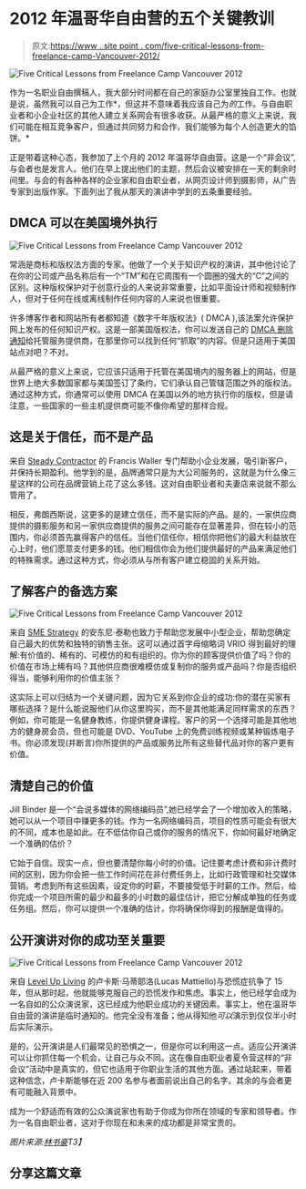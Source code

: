 # 2012 年温哥华自由营的五个关键教训

> 原文:[https://www . site point . com/five-critical-lessons-from-freelance-camp-Vancouver-2012/](https://www.sitepoint.com/five-critical-lessons-from-freelance-camp-vancouver-2012/)

![Five Critical Lessons from Freelance Camp Vancouver 2012](../Images/409b5d940965ea26767d4070fff6a33d.png)

作为一名职业自由撰稿人，我大部分时间都在自己的家庭办公室里独自工作。也就是说，虽然我可以自己为工作*，但这并不意味着我应该自己为*的*工作。与自由职业者和小企业社区的其他人建立关系网会有很多收获。从最严格的意义上来说，我们可能在相互竞争客户，但通过共同努力和合作，我们能够为每个人创造更大的馅饼。*

正是带着这种心态，我参加了上个月的 2012 年温哥华自由营。这是一个“非会议”,与会者也是发言人。他们在早上提出他们的主题，然后会议被安排在一天的剩余时间里。与会的有各种各样的企业家和自由职业者，从网页设计师到摄影师，从广告专家到出版作家。下面列出了我从那天的演讲中学到的五条重要经验。

## DMCA 可以在美国境外执行

![Five Critical Lessons from Freelance Camp Vancouver 2012](../Images/44b821f701afbfba016f71ff704b5e3f.png)

常涵是商标和版权法方面的专家。他做了一个关于知识产权的演讲，其中他讨论了在你的公司或产品名称后有一个“TM”和在它周围有一个圆圈的强大的“C”之间的区别。这种版权保护对于创意行业的人来说非常重要，比如平面设计师和视频制作人，但对于任何在线或离线制作任何内容的人来说也很重要。

许多博客作者和网站所有者都知道《数字千年版权法》( DMCA ),该法案允许保护网上发布的任何知识产权。这是一部美国版权法，你可以发送自己的 [DMCA 删除通知](http://btr.michaelkwan.com/2009/05/30/how-to-deal-with-scrapers-dmca-notification/)给托管服务提供商，在那里你可以找到任何“抓取”的内容。但是只适用于美国站点对吧？不对。

从最严格的意义上来说，它应该只适用于托管在美国境内的服务器上的网站，但是世界上绝大多数国家都与美国签订了条约，它们承认自己管辖范围之外的版权法。通过这种方式，你通常可以使用 DMCA 在美国以外的地方执行你的版权，但是请注意，一些国家的一些主机提供商可能不像你希望的那样合规。

## 这是关于信任，而不是产品

来自 [Steady Contractor](http://www.steadycontractor.com/) 的 Francis Waller 专门帮助小企业发展，吸引新客户，并保持长期盈利。他学到的是，品牌通常只是为大公司服务的，这就是为什么像三星这样的公司在品牌营销上花了这么多钱。这对自由职业者和夫妻店来说就不那么管用了。

相反，弗朗西斯说，这更多的是建立信任，而不是实际的产品。是的，一家供应商提供的摄影服务和另一家供应商提供的服务之间可能存在显著差异，但在较小的范围内，你必须首先赢得客户的信任。当他们信任你，相信你把他们的最大利益放在心上时，他们愿意支付更多的钱。他们相信你会为他们提供最好的产品来满足他们的特殊需求。通过这种方式，你必须从与所有客户建立稳固的关系开始。

## 了解客户的备选方案

![Five Critical Lessons from Freelance Camp Vancouver 2012](../Images/67ce8d08edf07318005c9711aa8893d4.png)

来自 [SME Strategy](http://smestrategy.net/) 的安东尼·泰勒也致力于帮助您发展中小型企业，帮助您确定自己最大的优势和独特的销售主张。这可以通过首字母缩略词 VRIO 得到最好的理解:有价值的、稀有的、可模仿的和有组织的。你为你的顾客提供价值了吗？你的价值在市场上稀有吗？其他供应商很难模仿或复制你的服务或产品吗？你是否组织得当，能够利用你的价值主张？

这实际上可以归结为一个关键问题，因为它关系到你企业的成功:你的潜在买家有哪些选择？是什么能说服他们从你这里购买，而不是其他能满足同样需求的东西？例如，你可能是一名健身教练，你提供健身课程。客户的另一个选择可能是其他地方的健身房会员，但也可能是 DVD、YouTube 上的免费训练视频或某种锻炼电子书。你必须发现(并断言)你所提供的产品或服务比所有这些替代品对你的客户更有价值。

## 清楚自己的价值

Jill Binder 是一个“会说多媒体的网络编码员”,她已经学会了一个增加收入的策略，她可以从一个项目中赚更多的钱。作为一名网络编码员，项目的性质可能会有很大的不同，成本也是如此。在不低估你自己或你的服务的情况下，你如何最好地确定一个准确的估价？

它始于自信。现实一点，但也要清楚你每小时的价值。记住要考虑计费和非计费时间的区别，因为你会把一些工作时间花在非付费任务上，比如行政管理和社交媒体营销。考虑到所有这些因素，设定你的时薪，不要接受低于时薪的工作。然后，给你完成一个项目所需的最少和最多的小时数的最佳估计，把它分解成单独的任务或任务组。然后，你可以提供一个准确的估计，你将确保你得到的报酬是值得的。

## 公开演讲对你的成功至关重要

![Five Critical Lessons from Freelance Camp Vancouver 2012](../Images/231e54a4d870b9fd5c1029bcad151f21.png)

来自 [Level Up Living](http://levelupliving.com/) 的卢卡斯·马蒂耶洛(Lucas Mattiello)与恐慌症抗争了 15 年，但从那时起，他就能够克服自己的恐慌发作和焦虑。事实上，他已经学会成为一名自如的公众演说家，这已经成为他职业成功的关键因素。事实上，他在温哥华自由营的演讲是临时通知的。他完全没有准备；他从得知他*可以*演示到仅仅半小时后实际演示。

是的，公开演讲是人们最常见的恐惧之一，但是你可以利用这一点。适应公开演讲可以让你抓住每一个机会，让自己与众不同。这在像自由职业者夏令营这样的“非会议”活动中是真实的，但它也适用于你职业生活的其他方面。通过站起来，带着这种信念，卢卡斯能够在近 200 名参与者面前说出自己的名字。其余的与会者更有可能融入背景中。

成为一个舒适而有效的公众演说家也有助于你成为你所在领域的专家和领导者。作为一名自由职业者，这对于你现在和未来的成功都是非常宝贵的。

*图片来源:[林书豪](http://www.jeremylim.ca/)T3】*

## 分享这篇文章